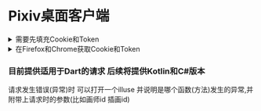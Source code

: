 # Pixiv桌面客户端

<details>
  <summary>需要先填充Cookie和Token</summary>

   ![示例](https://user-images.githubusercontent.com/76673990/115114748-7973bf80-9fc3-11eb-80cf-5823666ce20f.png)

</details>


<details>
  <summary>在Firefox和Chrome获取Cookie和Token</summary>
  
  https://user-images.githubusercontent.com/76673990/115116448-18041e80-9fcc-11eb-9147-773ba23cf2d8.mp4


</details>




### 目前提供适用于Dart的请求 后续将提供Kotlin和C#版本


请求发生错误(异常)时 可以打开一个illuse 并说明是哪个函数(方法)发生的异常,并附带上请求时的参数(比如画师id 插画id)
